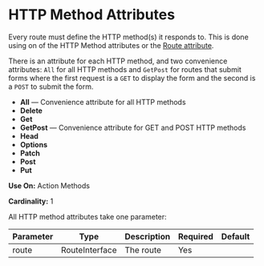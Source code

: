 # HTTP Method Attributes
Every route must define the HTTP method(s) it responds to.
This is done using on of the HTTP Method attributes or the [Route attribute](Other-Route-Attributes.md#route).

There is an attribute for each HTTP method, and two convenience attributes:
`All` for all HTTP methods
and `GetPost` for routes that submit forms
where the first request is a `GET` to display the form and the second is a `POST` to submit the form. 

* **All** — Convenience attribute for all HTTP methods
* **Delete**
* **Get**
* **GetPost** — Convenience attribute for GET and POST HTTP methods
* **Head**
* **Options**
* **Patch**
* **Post**
* **Put**

**Use On:** Action Methods

**Cardinality:** 1

All HTTP method attributes take one parameter:
<table>
    <thead>
        <tr>
            <th>Parameter</th>
            <th>Type</th>
            <th>Description</th>
            <th>Required</th>
            <th>Default</th>
        </tr>
    </thead>
    <tbody>
        <tr>
            <td>route</td>
            <td>RouteInterface</td>
            <td>The route</td>
            <td>Yes</td>
            <td></td>
        </tr>
    </tbody>
</table>